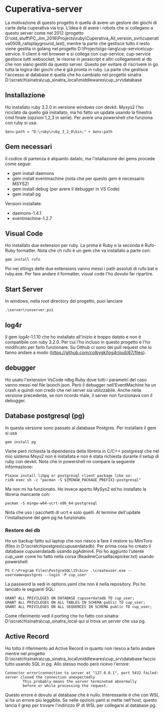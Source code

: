 # Cuperativa-server
La motivazione di questo progetto è quella di avere un gestore dei giochi di 
carte della cuperativa via tcp. L'idea è di avere i robots che si collegano 
a questo server come nel 2012 (progetto D:\old_stuff\PC_Jim_2016\Projects\ruby\Cuperativa_All_version_svn\cuperativa0508_railsplayground_last), 
mentre la parte che gestisce tutto il resto viene gestita in golang nel progetto 
D:\Projects\go-lang\cup-service\cup-service. Il client è nel browser e si collega con cup-service.
cup-service gestisce tutti websocket, le risorse in javascript e altri collegamenti al db
che non siano gestiti da questo server. Questo per evitare di riscrivere in go tutta la logica
dei giochi che è già pronta in ruby. 
La parte che gestisce l'accesso al database è quella che ho cambiato nel progetto
sinatra D:\scratch\sinatra\cup_sinatra_local\middlewares\cup_srv\database

## Installazione
Ho installato ruby 3.2.0 in versione windows con devkit. Mysys2 l'ho riciclato da quello
già installato, ma ho fatto un update usando la finestra cmd finale (opzioni 1,2,3 in serie).
Per avere una powershell che funziona con ruby si usa: 

    $env:path = "D:\ruby\ruby_3_2_0\bin;" + $env:path

## Gem necessari
Il codice di partenza è alquanto datato, ma  l'istallazione dei gems procede come segue:

- gem install daemons
- gem install eventmachine (nota che per questo gem è necessario MSYS2)
- gem install debug (per avere il debugger in VS Code)
- gem install pg

Versioni installate:
- daemons-1.4.1
- eventmachine-1.2.7

## Visual Code
Ho installato due extension per ruby. La prima è Ruby e la seconda è Rufo-Ruby formatter.
Nota che ch rufo è un gem che va installato a parte con:

    gem install rufo
Poi nei sttings delle due extensions vanno messi i path assoluti di rufo.bat e ruby.exe.
Per fare andare il formatter, visual code l'ho dovuto far ripartire.

## Start Server
In windows, nella root directory del progetto, puoi lanciare

    .\server\runserver.ps1

## log4r
Il gem log4r-1.1.10 che ho installato all'inizio è troppo datato e non è compatibile con 
ruby 3.2.0. Per cui l'ho incluso in questo progetto e l'ho modificato per farlo funzionare.
Su Github ci sono dei pull request che lo fanno andare a modo (https://github.com/colbygk/log4r/pull/67/files).

## debugger
Ho usato l'extension VsCode rdbg Ruby dove tutti i parametri del caso vanno messi nel file launch.json.
Però il debugger nell'EventMachine ha un crash e quindi non credo che nel server sia utilizzabile.
Anche nella versione precedente, se non ricordo male, il server non funzionava con il debugger.

## Database postgresql (pg)
In questa versione sono passato al database Postgres. Per installare il gem si usa

    gem install pg
Viene però  richiesta la dipendenza della libreria in C/C++ postgresql
che nel mio sistema Msys2 non è installata e non è stata richiesta durante il setup di ruby con devkit.
Nota che in powershell mi compare la seguente informazione:

    Please install libpq or postgresql client package like so:
    ridk exec sh -c "pacman -S ${MINGW_PACKAGE_PREFIX}-postgresql"
Ma non mi ha funzionato. Ho invece aperto MySys2 ed ho installato la libreria mancante con:

    pacman -S mingw-w64-ucrt-x86_64-postgresql
Nota che uso i pacchetti di ucrt e solo quelli. Al termine dell'update l'installazione del gem pg
ha funzionato.

### Restore del db
Ho un backup fatto sul laptop che non riesco a fare il restore su MiniToro (files in D:\scratch\postgres\cupuserdatadb).
Per prima cosa ho creato il database cupuserdatadb usando pgAdmin4. Poi ho aggiunto l'utente cup_user
come ho fatto nella corsa (ReadmeCorsaRacepicker.txt) usando powershell:

    PS C:\Program Files\PostgreSQL\15\bin> .\createuser.exe --username=postgres --login -P cup_user
La password la vedi in options.yaml che non è nella repository.
Poi ho lanciato le seguenti SQL:

    GRANT ALL PRIVILEGES ON DATABASE cupuserdatadb TO cup_user;
    GRANT ALL PRIVILEGES ON ALL TABLES IN SCHEMA public TO cup_user;
    GRANT ALL PRIVILEGES ON ALL SEQUENCES IN SCHEMA public TO cup_user;

Come riferimento vedi il porting che ho fatto con sinatra:
D:\scratch\sinatra\cup_sinatra_local 
qui si trova un server che usa pg.

## Active Record
Ho tolto il riferimento ad Active Record in quanto non riesco a farlo andare 
mentre nel progetto D:\scratch\sinatra\cup_sinatra_local\middlewares\cup_srv\database
faccio tutto usando SQL in pg. 
Allo stesso modo però ricevo l'errore:

    Connector error(connection to server at "127.0.0.1", port 5432 failed: server closed the connection unexpectedly
            This probably means the server terminated abnormally
            before or while processing the request.
Questo errore è dovuto al database che è nullo. Interessante è che con WSL si ha un errore più leggibile.
Se nelle opzioni.yaml si mette <auto> nell'host, questo lancia il grep per trovare l'indirizzo IP
di WSL per collegarsi al database pg.